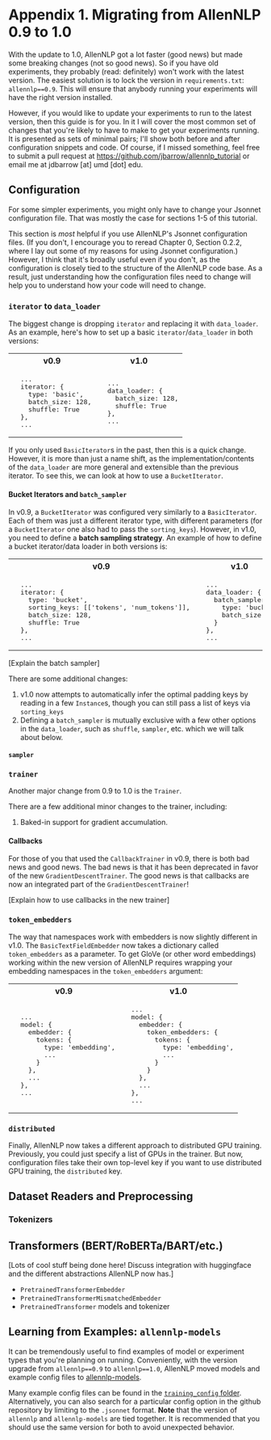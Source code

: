 # Appendix 1. Migrating from AllenNLP 0.9 to 1.0

With the update to 1.0, AllenNLP got a lot faster (good news) but made some breaking changes (not so good news).
So if you have old experiments, they probably (read: definitely) won't work with the latest version.
The easiest solution is to lock the version in `requirements.txt`: `allennlp==0.9`.
This will ensure that anybody running your experiments will have the right version installed.

However, if you would like to update your experiments to run to the latest version, then this guide is for you.
In it I will cover the most common set of changes that you're likely to have to make to get your experiments running.
It is presented as sets of minimal pairs; I'll show both before and after configuration snippets and code.
Of course, if I missed something, feel free to submit a pull request at https://github.com/jbarrow/allennlp_tutorial or email me at jdbarrow [at] umd [dot] edu.

## Configuration

For some simpler experiments, you might only have to change your Jsonnet configuration file.
That was mostly the case for sections 1-5 of this tutorial.

This section is *most* helpful if you use AllenNLP's Jsonnet configuration files.
(If you don't, I encourage you to reread Chapter 0, Section 0.2.2, where I lay out some of my reasons for using Jsonnet configuration.)
However, I think that it's broadly useful even if you don't, as the configuration is closely tied to the structure of the AllenNLP code base.
As a result, just understanding how the configuration files need to change will help you to understand how your code will need to change.

### `iterator` to `data_loader`

The biggest change is dropping `iterator` and replacing it with `data_loader`.
As an example, here's how to set up a basic `iterator`/`data_loader` in both versions:

<table>
  <tr>
    <th>v0.9</th>
    <th>v1.0</th>
  </tr>
  <tr>
    <td>
      <pre lang="jsonnet">  ...
  iterator: {
    type: 'basic',
    batch_size: 128,
    shuffle: True
  },
  ...</pre>
    </td>
    <td>
      <pre lang="jsonnet">  ...
  data_loader: {
    batch_size: 128,
    shuffle: True
  },
  ...</pre>
    </td>
  </tr>
</table>

If you only used `BasicIterator`s in the past, then this is a quick change.
However, it is more than just a name shift, as the implementation/contents of the `data_loader` are more general and extensible than the previous iterator.
To see this, we can look at how to use a `BucketIterator`.

#### Bucket Iterators and `batch_sampler`

In v0.9, a `BucketIterator` was configured very similarly to a `BasicIterator`.
Each of them was just a different iterator type, with different parameters (for a `BucketIterator` one also had to pass the `sorting_keys`).
However, in v1.0, you need to define a **batch sampling strategy**.
An example of how to define a bucket iterator/data loader in both versions is:

<table>
  <tr>
    <th>v0.9</th>
    <th>v1.0</th>
  </tr>
  <tr>
    <td>
      <pre lang="jsonnet">  ...
  iterator: {
    type: 'bucket',
    sorting_keys: [['tokens', 'num_tokens']],
    batch_size: 128,
    shuffle: True
  },
  ...</pre>
    </td>
    <td>
      <pre lang="jsonnet">  ...
  data_loader: {
    batch_sampler: {
      type: 'bucket',
      batch_size: 128
    }
  },
  ...</pre>
    </td>
  </tr>
</table>

[Explain the batch sampler]

There are some additional changes:

  1. v1.0 now attempts to automatically infer the optimal padding keys by reading in a few `Instance`s, though you can still pass a list of keys via `sorting_keys`
  2. Defining a `batch_sampler` is mutually exclusive with a few other options in the `data_loader`, such as `shuffle`, `sampler`, etc. which we will talk about below.

#### `sampler`

### `trainer`

Another major change from 0.9 to 1.0 is the `Trainer`.

There are a few additional minor changes to the trainer, including:

  1. Baked-in support for gradient accumulation.

#### Callbacks

For those of you that used the `CallbackTrainer` in v0.9, there is both bad news and good news.
The bad news is that it has been deprecated in favor of the new `GradientDescentTrainer`.
The good news is that callbacks are now an integrated part of the `GradientDescentTrainer`!

[Explain how to use callbacks in the new trainer]

### `token_embedders`

The way that namespaces work with embedders is now slightly different in v1.0.
The `BasicTextFieldEmbedder` now takes a dictionary called `token_embedders` as a parameter.
To get GloVe (or other word embeddings) working within the new version of AllenNLP requires wrapping your embedding namespaces in the `token_embedders` argument:

<table>
  <tr>
    <th>v0.9</th>
    <th>v1.0</th>
  </tr>
  <tr>
    <td>
      <pre lang="jsonnet">  ...
  model: {
    embedder: {
      tokens: {
        type: 'embedding',
        ...
      }
    },
    ...
  },
  ...</pre>
    </td>
    <td>
      <pre lang="jsonnet">  ...
  model: {
    embedder: {
      token_embedders: {
        tokens: {
          type: 'embedding',
          ...
        }
      }
    },
    ...
  },
  ...</pre>
    </td>
  </tr>
</table>

### `distributed`

Finally, AllenNLP now takes a different approach to distributed GPU training.
Previously, you could just specify a list of GPUs in the trainer.
But now, configuration files take their own top-level key if you want to use distributed GPU training, the `distributed` key.

## Dataset Readers and Preprocessing

### Tokenizers

## Transformers (BERT/RoBERTa/BART/etc.)

[Lots of cool stuff being done here! Discuss integration with huggingface and the different abstractions AllenNLP now has.]

  - `PretrainedTransformerEmbedder`
  - `PretrainedTransformerMismatchedEmbedder`
  - `PretrainedTransformer` models and tokenizer

## Learning from Examples: `allennlp-models`

It can be tremendously useful to find examples of model or experiment types that you're planning on running.
Conveniently, with the version upgrade from `allennlp==0.9` to `allennlp==1.0`, AllenNLP moved models and example config files to [allennlp-models](https://github.com/allenai/allennlp-models).

Many example config files can be found in the [`training_config` folder](https://github.com/allenai/allennlp-models/tree/master/training_config). Alternatively, you can also search for a particular config option in the github repository by limiting to the `.jsonnet` format.
**Note** that the version of `allennlp` and `allennlp-models` are tied together. It is recommended that you should use the same version for both to avoid unexpected behavior.
